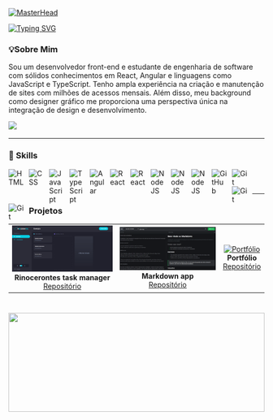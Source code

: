 [![MasterHead](https://firebasestorage.googleapis.com/v0/b/flexi-coding.appspot.com/o/dempgi7-520f8d5f-63d4-4453-8822-dbc149ae27f8.gif?alt=media&token=91c0c7b2-93c3-4029-b011-1a8703c5730d)](#)

[![Typing SVG](https://readme-typing-svg.herokuapp.com/?color=00bfbf&size=35&center=true&vCenter=true&width=1000&lines=Olá!+Seja+Bem-vindo!+:%29)](https://git.io/typing-svg)

### 💡Sobre Mim

Sou um desenvolvedor front-end e estudante de engenharia de software com sólidos conhecimentos em React, Angular e linguagens como JavaScript e TypeScript. Tenho ampla experiência na criação e manutenção de sites com milhões de acessos mensais. Além disso, meu background como designer gráfico me proporciona uma perspectiva única na integração de design e desenvolvimento.


   <p align="left">
    <a href="https://www.linkedin.com/in/willyan-miranda-568182200/" target="_blank"><img src="https://img.shields.io/badge/-LinkedIn-%230077B5?style=for-the-badge&logo=linkedin&logoColor=white" target="_blank"></a>
   </p>

---

### 🧰 Skills

<img align="left" alt="HTML" width="30px" style="padding-right:10px;" src="https://cdn.jsdelivr.net/gh/devicons/devicon/icons/html5/html5-plain.svg" />
<img align="left" alt="CSS" width="30px" style="padding-right:10px;" src="https://cdn.jsdelivr.net/gh/devicons/devicon/icons/css3/css3-plain.svg" />
<img align="left" alt="JavaScript" width="30px" style="padding-right:10px;" src="https://cdn.jsdelivr.net/gh/devicons/devicon/icons/javascript/javascript-plain.svg" />
<img align="left" alt="TypeScript" width="30px" style="padding-right:10px;" src="https://cdn.jsdelivr.net/gh/devicons/devicon/icons/typescript/typescript-plain.svg" />
<img align="left" alt="Angular" width="30px" style="padding-right:10px;" src="https://cdn.jsdelivr.net/gh/devicons/devicon/icons/angularjs/angularjs-plain.svg" />
<img align="left" alt="React" width="30px" style="padding-right:10px;" src="https://cdn.jsdelivr.net/gh/devicons/devicon/icons/react/react-original.svg" />
<img align="left" alt="React" width="30px" style="padding-right:10px;" src="https://cdn.jsdelivr.net/gh/devicons/devicon@latest/icons/nextjs/nextjs-original.svg" />
<img align="left" alt="NodeJS" width="30px" style="padding-right:10px;" src="https://cdn.jsdelivr.net/gh/devicons/devicon@latest/icons/redux/redux-original.svg" />
<img align="left" alt="NodeJS" width="30px" style="padding-right:10px;" src="https://cdn.jsdelivr.net/gh/devicons/devicon@latest/icons/jest/jest-plain.svg" />
<img align="left" alt="NodeJS" width="30px" style="padding-right:10px;" src="https://cdn.jsdelivr.net/gh/devicons/devicon@latest/icons/bootstrap/bootstrap-original.svg" />
<img align="left" alt="GitHub" width="30px" style="padding-right:10px;" src="https://cdn.jsdelivr.net/gh/devicons/devicon@latest/icons/sass/sass-original.svg" />
<img align="left" alt="Git" width="30px" style="padding-right:10px;" src="https://cdn.jsdelivr.net/gh/devicons/devicon/icons/git/git-original.svg" />
<img align="left" alt="Git" width="30px" style="padding-right:10px;" src="https://cdn.jsdelivr.net/gh/devicons/devicon@latest/icons/figma/figma-original.svg" />
<img align="left" alt="Git" width="30px" style="padding-right:10px;" src="https://cdn.jsdelivr.net/gh/devicons/devicon@latest/icons/photoshop/photoshop-original.svg" />

<br/>
<br/>

---

### Projetos

<div align="center">
  <table>
    <tr>
      <td align="center">
        <a href="https://rinocerontes-app.netlify.app/">
          <img src="https://github.com/willyanmiranda/willyanmiranda/blob/main/rinocerontes-print.jpg" alt="task manager" width="300"/>
        </a>
        <br>
        <strong>Rinocerontes task manager</strong>
        <br>
        <a href="https://github.com/willyanmiranda/project-rinotes">Repositório</a>
      </td>
      <td align="center">
        <a href="https://markdown-app-9u9r.vercel.app/">
          <img src="https://github.com/willyanmiranda/willyanmiranda/blob/main/projeto-markdown.png" alt="markdown" width="300"/>
        </a>
        <br>
        <strong>Markdown app</strong>
        <br>
        <a href="https://github.com/willyanmiranda/markdown-app">Repositório</a>
      </td>
      <td align="center">
        <a href="https://willyanmiranda.netlify.app/">
          <img src="https://link-para-imagem-do-projeto3.com/imagem3.png" alt="Portfólio" width="300"/>
        </a>
        <br>
        <strong>Portfólio</strong>
        <br>
        <a href="https://github.com/usuario/nome-do-terceiro-projeto">Repositório</a>
      </td>
    </tr>
  </table>
</div>

#

<div style="display: flex; align-items: flex-end">
  <img width="100%" height="195px" src="https://github-readme-stats.vercel.app/api/top-langs/?username=willyanmiranda&layout=compact&hide_border=true&title_color=00bfbf&text_color=00bfbf&bg_color=0d1117" />
</div>

